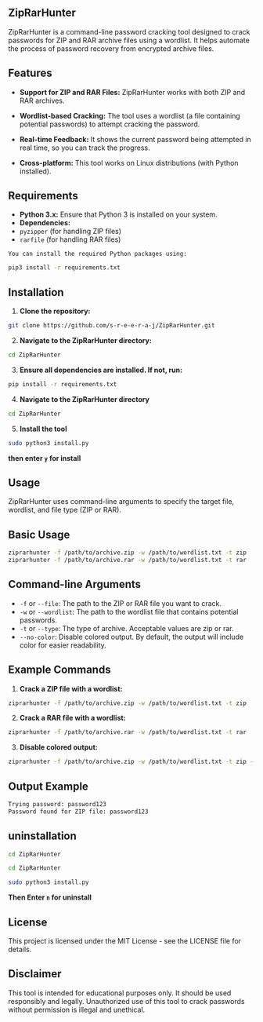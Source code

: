 ## ZipRarHunter
ZipRarHunter is a command-line password cracking tool designed to crack passwords for ZIP and RAR archive files using a wordlist. It helps automate the process of password recovery from encrypted archive files.

## Features
- **Support for ZIP and RAR Files:** ZipRarHunter works with both ZIP and RAR archives.
- **Wordlist-based Cracking:** The tool uses a wordlist (a file containing potential passwords) to attempt cracking the password.

- **Real-time Feedback:** It shows the current password being attempted in real time, so you can track the progress.
- **Cross-platform:** This tool works on Linux distributions (with Python installed).
## Requirements
- **Python 3.x:** Ensure that Python 3 is installed on your system.
- **Dependencies:**
- `pyzipper` (for handling ZIP files)
- `rarfile` (for handling RAR files)
  
`You can install the required Python packages using:`
```bash
pip3 install -r requirements.txt
```
## Installation

1. **Clone the repository:**

```bash
git clone https://github.com/s-r-e-e-r-a-j/ZipRarHunter.git
```
2. **Navigate to the ZipRarHunter directory:**

```bash
cd ZipRarHunter
```
3. **Ensure all dependencies are installed. If not, run:**

``` bash
pip install -r requirements.txt
```

4. **Navigate to the ZipRarHunter directory**
   
```bash
cd ZipRarHunter
```
5. **Install the tool**
```bash
sudo python3 install.py
```
**then enter `y` for install**
## Usage
ZipRarHunter uses command-line arguments to specify the target file, wordlist, and file type (ZIP or RAR).

## Basic Usage
```bash
ziprarhunter -f /path/to/archive.zip -w /path/to/wordlist.txt -t zip
ziprarhunter -f /path/to/archive.rar -w /path/to/wordlist.txt -t rar
```
## Command-line Arguments
- `-f` or `--file`: The path to the ZIP or RAR file you want to crack.
- `-w` or `--wordlist`: The path to the wordlist file that contains potential passwords.
- `-t` or `--type`: The type of archive. Acceptable values are zip or rar.
- `--no-color`: Disable colored output. By default, the output will include color for easier readability.
## Example Commands
1. **Crack a ZIP file with a wordlist:**

``` bash
ziprarhunter -f /path/to/archive.zip -w /path/to/wordlist.txt -t zip
```
2. **Crack a RAR file with a wordlist:**

```bash
ziprarhunter -f /path/to/archive.rar -w /path/to/wordlist.txt -t rar
```
3. **Disable colored output:**

```bash
ziprarhunter -f /path/to/archive.zip -w /path/to/wordlist.txt -t zip --no-color
```
## Output Example
```bash
Trying password: password123
Password found for ZIP file: password123
```

## uninstallation
```bash
cd ZipRarHunter
```
```bash
cd ZipRarHunter
```
```bash
sudo python3 install.py
```
**Then Enter `n` for uninstall**

## License
This project is licensed under the MIT License - see the LICENSE file for details.

## Disclaimer
This tool is intended for educational purposes only. It should be used responsibly and legally. Unauthorized use of this tool to crack passwords without permission is illegal and unethical.


